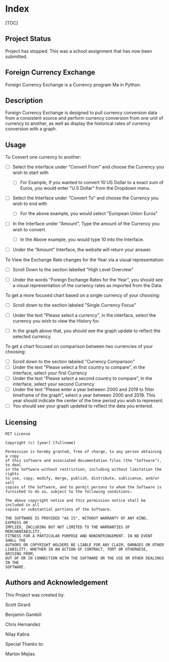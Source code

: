 # Index

[TOC]



## Project Status

Project has stopped. This was a school assignment that has now been submitted.

## Foreign Currency Exchange

Foreign Currency Exchange is a Currency program Ma in Python. 



## Description

Foreign Currency Exchange is designed to pull currency conversion data from a consistent source and perform currency conversion from one unit of currency to another, as well as display the historical rates of currency conversion with a graph.

## Usage

To Convert one currency to another:

- [ ] Select the interface under "Convert From" and choose the Currency you wish to start with 
  - [ ] For Example, If you wanted to convert 10 US Dollar to a exact sum of Euros, you would enter "U.S Dollar" from the Dropdown menu.

- [ ] Select the Interface under "Convert To" and choose the Currency you wish to end with
  - [ ] For the above example, you would select "European Union Euros"
- [ ] In the Interface under "Amount", Type the amount of the Currency you wish to convert.
  - [ ] In the Above example, you would type 10 into the Interface.
- [ ] Under the "Amount" Interface, the website will return your answer.



To View the Exchange Rate changes for the Year via a visual representation:

- [ ] Scroll Down to the section labelled "High Level Overview"
- [ ] Under the words "Foreign Exchange Rates for the Year", you should see a visual representation of the currency rates as imported from the Data.



To get a more focused chart based on a single currency of your choosing:

- [ ] Scroll down to the section labeled "Single Currency Focus"
- [ ] Under the text "Please select a currency", in the interface, select the currency you wish to view the History for.
- [ ] In the graph above that, you should see the graph update to reflect the selected currency.



To get a chart focused on comparison between two currencies of your choosing:

- [ ] Scroll down to the section labeled "Currency Comparison"
- [ ] Under the text "Please select a first country to compare", in the interface, select your first Currency
- [ ] Under the text "Please select a second country to compare", in the interface, select your second Currency
- [ ] Under the text "Please enter a year between 2000 and 2019 to filter timeframe of the graph", select a year between 2000 and 2019. This year should indicate the center of the time period you wish to represent.
- [ ] You should see your graph updated to reflect the data you entered.

## Licensing

```
MIT License

Copyright (c) [year] [fullname]

Permission is hereby granted, free of charge, to any person obtaining a copy
of this software and associated documentation files (the "Software"), to deal
in the Software without restriction, including without limitation the rights
to use, copy, modify, merge, publish, distribute, sublicense, and/or sell
copies of the Software, and to permit persons to whom the Software is
furnished to do so, subject to the following conditions:

The above copyright notice and this permission notice shall be included in all
copies or substantial portions of the Software.

THE SOFTWARE IS PROVIDED "AS IS", WITHOUT WARRANTY OF ANY KIND, EXPRESS OR
IMPLIED, INCLUDING BUT NOT LIMITED TO THE WARRANTIES OF MERCHANTABILITY,
FITNESS FOR A PARTICULAR PURPOSE AND NONINFRINGEMENT. IN NO EVENT SHALL THE
AUTHORS OR COPYRIGHT HOLDERS BE LIABLE FOR ANY CLAIM, DAMAGES OR OTHER
LIABILITY, WHETHER IN AN ACTION OF CONTRACT, TORT OR OTHERWISE, ARISING FROM,
OUT OF OR IN CONNECTION WITH THE SOFTWARE OR THE USE OR OTHER DEALINGS IN THE
SOFTWARE.
```



## Authors and Acknowledgement

This Project was created by:

Scott Girard

Benjamin Gambill

Chris Hernandez

Nilay Kabra



Special Thanks to:

Marlon Mejias.

